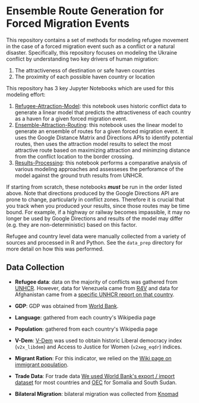 # Ensemble Route Generation for Forced Migration Events
This repository contains a set of methods for modeling refugee movement in the case of a forced migration event such as a conflict or a natural disaster. Specifically, this repository focuses on modeling the Ukraine conflict by understanding two key drivers of human migration:

1. The attractiveness of destination or safe haven countries 
2. The proximity of each possible haven country or location

This repository has 3 key Jupyter Notebooks which are used for this modeling effort:

1. [Refugee-Attraction-Model](https://github.com/jataware/refugee_modeling/blob/main/Refugee-Attraction-Model.ipynb): this notebook uses historic conflict data to generate a linear model that predicts the attractiveness of each country as a haven for a given forced migration event.
2. [Ensemble-Attraction-Routing](https://github.com/jataware/refugee_modeling/blob/main/Ensemble-Attraction-Routing.ipynb): this notebook uses the linear model to generate an ensemble of routes for a given forced migration event. It uses the Google Distance Matrix and Directions APIs to identify potential routes, then uses the attraction model results to select the most attractive route based on maximizing attraction and minimzing distance from the conflict location to the border crossing.
3. [Results-Processing](https://github.com/jataware/refugee_modeling/blob/main/Results-Processing.ipynb): this notebook performs a comparative analysis of various modeling approaches and assesseses the perforamce of the model against the ground truth results from UNHCR.

If starting from scratch, these notebooks **_must_** be run in the order listed above. Note that directions produced by the Google Directions API are prone to change, particularly in conflict zones. Therefore it is crucial that you track when you produced your results, since those routes may be time bound. For example, if a highway or railway becomes impassible, it may no longer be used by Google Directions and results of the model may differ (e.g. they are non-deterministic) based on this factor.

Refugee and country level data were manually collected from a variety of sources and processed in R and Python. See the `data_prep` directory for more detail on how this was performed.

## Data Collection

 - **Refugee data**: data on the majority of conflicts was gathered from [UNHCR](https://data2.unhcr.org/en/situations). However, data for Venezuela came from [R4V](https://www.r4v.info/es/refugiadosymigrantes) and data for Afghanistan came from a [specific UNHCR report on that country](https://reporting.unhcr.org/sites/default/files/RPRP%20Afghanistan%20-%204-pager%20Summary%20of%20Plan.pdf). 
  
  
 - **GDP**: GDP was obtained from [World Bank](https://data.worldbank.org/indicator/NY.GDP.MKTP.KN?end=2020&most_recent_year_desc=false&start=2020&view=map).

 - **Language**: gathered from each country's Wikipedia page
 
 - **Population**: gathered from each country's Wikipedia page
    
 - **V-Dem**: [V-Dem](https://www.v-dem.net/) was used to obtain historic Liberal democracy index (`v2x_libdem`) and Access to Justice for Women (`v2xeg_eqdr`) indices.
   
 - **Migrant Ration**: For this indicator, we relied on the [Wiki page on immigrant population](https://en.wikipedia.org/wiki/List_of_sovereign_states_and_dependent_territories_by_immigrant_population).
   
 - **Trade Data**: For trade data [We used World Bank's export / import dataset](https://wits.worldbank.org/CountryProfile/en/Country/ZAR/Year/2018/TradeFlow/EXPIMP) for most countries and [OEC](https://oec.world/en/profile/country/som#historical-data) for Somalia and South Sudan.

 - **Bilateral Migration**: bilateral migration was collected from [Knomad](https://www.knomad.org/sites/default/files/2018-04/bilateralmigrationmatrix20170_Apr2018.xlsx)
